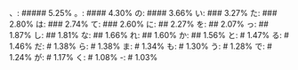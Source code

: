 、: ##### 5.25%
。: #### 4.30%
の: #### 3.66%
い: ### 3.27%
た: ### 2.80%
は: ### 2.74%
て: ### 2.60%
に: ## 2.27%
を: ## 2.07%
っ: ## 1.87%
し: ## 1.81%
な: ## 1.66%
れ: ## 1.60%
か: ## 1.56%
と: # 1.47%
る: # 1.46%
だ: # 1.38%
ら: # 1.38%
ま: # 1.34%
も: # 1.30%
う: # 1.28%
で: # 1.24%
が: # 1.17%
く: # 1.08%
-: # 1.03%